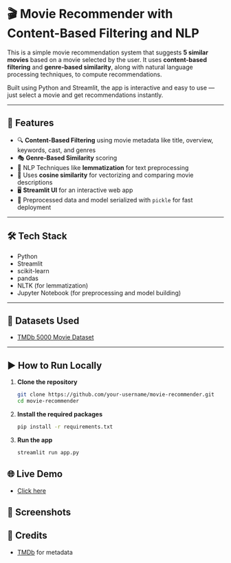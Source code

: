 # 🎬 Movie Recommender with Content-Based Filtering and NLP

This is a simple movie recommendation system that suggests **5 similar movies** based on a movie selected by the user. It uses **content-based filtering** and **genre-based similarity**, along with natural language processing techniques, to compute recommendations.

Built using Python and Streamlit, the app is interactive and easy to use — just select a movie and get recommendations instantly.

---

## 🚀 Features

- 🔍 **Content-Based Filtering** using movie metadata like title, overview, keywords, cast, and genres
- 🎭 **Genre-Based Similarity** scoring
- 🧠 NLP Techniques like **lemmatization** for text preprocessing
- 🧰 Uses **cosine similarity** for vectorizing and comparing movie descriptions
- 🖥️ **Streamlit UI** for an interactive web app
- 💾 Preprocessed data and model serialized with `pickle` for fast deployment

---

## 🛠 Tech Stack

- Python
- Streamlit
- scikit-learn
- pandas
- NLTK (for lemmatization)
- Jupyter Notebook (for preprocessing and model building)

---

## 📁 Datasets Used

- [TMDb 5000 Movie Dataset](https://www.kaggle.com/datasets/tmdb/tmdb-movie-metadata)

---

## ▶️ How to Run Locally

1. **Clone the repository**
   ```bash
   git clone https://github.com/your-username/movie-recommender.git
   cd movie-recommender

2. **Install the required packages**
   ```bash
   pip install -r requirements.txt

3. **Run the app**
   ```bash
   streamlit run app.py

## 🌐 Live Demo   
   -  [Click here](https://moviesrecommenderbytahirkorma.streamlit.app)

##   📸 Screenshots
##   🙌 Credits
   -    [TMDb](https://www.themoviedb.org/) for metadata
